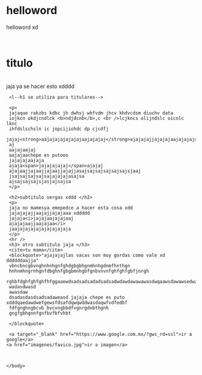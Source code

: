 # helloword
helloword xd
<html>
	      <link rel="icon" type="image/jpg" href="imagenes/favico.jpg" />
      <head>
	  <title>pagina en progreso</title>
	  </head>
    <!--    <link rel="stylesheet" href="estilos.css"> -->
﻿
    <body>
	<!-- <script src="archivo.js"></script> -->
     <h1>titulo</h1>
	 <br />
	 jaja ya se hacer esto xdddd
	 <br />
	 
	 <l--h1 se utiliza para titulares-->
	 
	 <p>
	 jajaque rakzbs kdbc jh dwhsj whfvdm jhcv khdvcdsm diuchv data
	 iojkcn okdjcndlck <b>ndjdcnb</b>,c <br />lcjkncs olijndslc oicnlc lknc
	 ihfdslschsln ic jopcijiohdc dp cjcdfj 
	 jajaj<strong>aajajajajajajajaajajajaj</strong>ajajajajjajajajaajajajajajajaj
	 aj
	 aajajaajaj
	 aajajaachepe es putooo 
	 jajajajaajaja
	 ajaja<span>jajajajajaj</span>ajajaj
	 ajajaajjajaajjajaajjajajjasajsajsajsajsajsajsjaaj
	 jsajsajsajsajsajajajajasajsa
	 ajsajsajsajsjasjajsajsa
	 </p>
	 
	 <h2>subtitulo vergas xddd </h2>
	 <p>
	 jaja no mamesya emepedce a hacer esta cosa xdd 
	 jajajajajjaajajjajajaaa xddddd
	 jajaja<i>jajajaajajajaaj
	 ajajajaajjaajajaa</i>
	 jaajajajajajajajajajaja
	 </p>
	 <hr />
	 <h3> otro subtitulo jaja </h3>
	 <cite>tu mama</cite>
	 <blockquote>"ajajajajlas vacas son muy gordas como vale xd ddddddaajja"
	 vbncbncgbvnghnhnhgnfghdgbgbhgnmhnhgdnmfhnthgn
	 hnhnmhngrnhgnfdbghnfgbgbmnhgbfgnbvnvnfghfghfgbfjnrgh
	 rghbfdghfghfghfhfggaaewdsadsadsadadsadsadwdawdawawawasdwqaawsdawawsedwasdwasdqwasdawasdase
	 wadasdwasd
	 awasdaw
	 dsadasdasdsadsadaweasd jajaja chepe es puto xdddqaedawdwefgewsfdsafdqwqwddwasdaqwfvdfedbf
	 fdfgnghngbcvb bvcvngbbdfvgnrgdnbthgnh
	 gngfgbhgnnfgnfbvfbfvhbt
	 
	 </blockquote>
	 
	 <a target="_blank" href="https://www.google.com.mx/?gws_rd=ssl">ir a google</a>
	<a href="imagenes/favico.jpg">ir a imagen</a>
	 
	 
	 
    </body>
</html>
